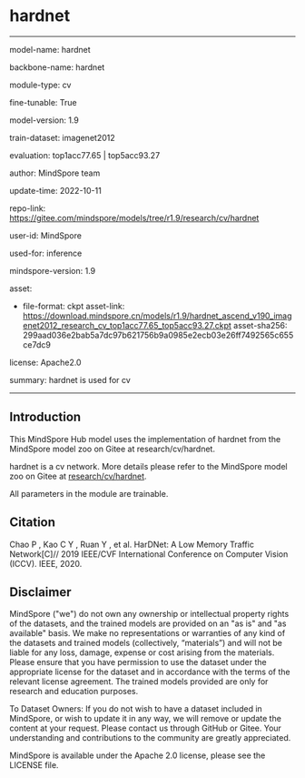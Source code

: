 # hardnet

---

model-name: hardnet

backbone-name: hardnet

module-type: cv

fine-tunable: True

model-version: 1.9

train-dataset: imagenet2012

evaluation: top1acc77.65 | top5acc93.27

author: MindSpore team

update-time: 2022-10-11

repo-link: <https://gitee.com/mindspore/models/tree/r1.9/research/cv/hardnet>

user-id: MindSpore

used-for: inference

mindspore-version: 1.9

asset:

-
    file-format: ckpt
    asset-link: <https://download.mindspore.cn/models/r1.9/hardnet_ascend_v190_imagenet2012_research_cv_top1acc77.65_top5acc93.27.ckpt>
    asset-sha256: 299aad036e2bab5a7dc97b621756b9a0985e2ecb03e26ff7492565c655ce7dc9

license: Apache2.0

summary: hardnet is used for cv

---

## Introduction

This MindSpore Hub model uses the implementation of hardnet from the MindSpore model zoo on Gitee at research/cv/hardnet.

hardnet is a cv network. More details please refer to the MindSpore model zoo on Gitee at [research/cv/hardnet](https://gitee.com/mindspore/models/blob/r1.9/research/cv/hardnet/README_CN.md).

All parameters in the module are trainable.

## Citation

Chao P , Kao C Y , Ruan Y , et al. HarDNet: A Low Memory Traffic Network[C]// 2019 IEEE/CVF International Conference on Computer Vision (ICCV). IEEE, 2020.

## Disclaimer

MindSpore ("we") do not own any ownership or intellectual property rights of the datasets, and the trained models are provided on an "as is" and "as available" basis. We make no representations or warranties of any kind of the datasets and trained models (collectively, “materials”) and will not be liable for any loss, damage, expense or cost arising from the materials. Please ensure that you have permission to use the dataset under the appropriate license for the dataset and in accordance with the terms of the relevant license agreement. The trained models provided are only for research and education purposes.

To Dataset Owners: If you do not wish to have a dataset included in MindSpore, or wish to update it in any way, we will remove or update the content at your request. Please contact us through GitHub or Gitee. Your understanding and contributions to the community are greatly appreciated.

MindSpore is available under the Apache 2.0 license, please see the LICENSE file.
